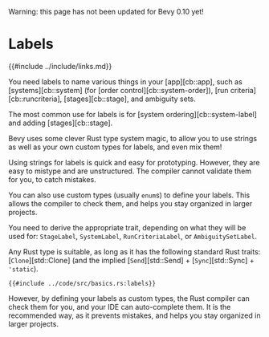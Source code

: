 Warning: this page has not been updated for Bevy 0.10 yet!

# Labels

{{#include ../include/links.md}}

You need labels to name various things in your [app][cb::app], such as
[systems][cb::system] (for [order control][cb::system-order]), [run
criteria][cb::runcriteria], [stages][cb::stage], and ambiguity sets.

The most common use for labels is for [system ordering][cb::system-label]
and adding [stages][cb::stage].

Bevy uses some clever Rust type system magic, to allow you to use strings
as well as your own custom types for labels, and even mix them!

Using strings for labels is quick and easy for prototyping. However, they
are easy to mistype and are unstructured. The compiler cannot validate them
for you, to catch mistakes.

You can also use custom types (usually `enum`s) to define your labels. This
allows the compiler to check them, and helps you stay organized in larger
projects.

You need to derive the appropriate trait, depending on what they will be
used for: `StageLabel`, `SystemLabel`, `RunCriteriaLabel`, or `AmbiguitySetLabel`.

Any Rust type is suitable, as long as it has the following standard Rust
traits: [`Clone`][std::Clone] (and the implied [`Send`][std::Send] +
[`Sync`][std::Sync] + `'static`).

```rust,no_run,noplayground
{{#include ../code/src/basics.rs:labels}}
```

However, by defining your labels as custom types, the Rust compiler can check
them for you, and your IDE can auto-complete them. It is the recommended way,
as it prevents mistakes, and helps you stay organized in larger projects.
